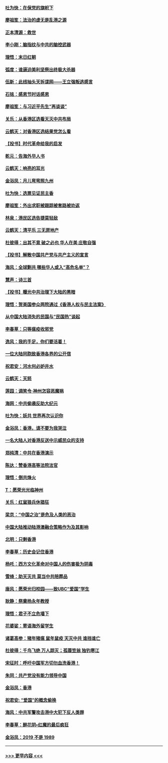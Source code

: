 #### [吐为快：在保党的旗帜下](../pages/nsc993/n11691188.md?t=11301755) 
#### [廖祖笙：法治的虚无是乱港之源](../pages/nsc993/n11690605.md?t=11301755) 
#### [正本清源：救世](../pages/nsc993/n11689134.md?t=11301755) 
#### [李小刚：脑指纹与中共的脑控武器](../pages/nsc993/n11688900.md?t=11301755) 
#### [理悟：末日红朝](../pages/nsc993/n11688829.md?t=11301755) 
#### [弧度：谁逼迫美利坚祭出终极大杀器](../pages/nsc993/n11688735.md?t=11301755) 
#### [伍新：此线抽头天拆谍网——王立强叛逃感言](../pages/nsc993/n11687981.md?t=11301755) 
#### [石铭：感恩节时话感恩](../pages/nsc993/n11687568.md?t=11301755) 
#### [廖祖笙：与习近平先生“再谈谈”](../pages/nsc993/n11687005.md?t=11301755) 
#### [关乐：从香港区选看天灭中共布局](../pages/nsc993/n11686647.md?t=11301755) 
#### [云鹤天：对香港区选结果党怎么看](../pages/nsc993/n11686216.md?t=11301755) 
#### [【投书】时代革命给我的启发](../pages/nsc993/n11684287.md?t=11301755) 
#### [乾元：告海外华人书](../pages/nsc993/n11684044.md?t=11301755) 
#### [云鹤天：响亮的耳光](../pages/nsc993/n11684254.md?t=11301755) 
#### [金浴凤：月儿弯弯照九州](../pages/nsc993/n11684231.md?t=11301755) 
#### [吐为快：选票见证民主香](../pages/nsc993/n11684206.md?t=11301755) 
#### [廖祖笙：外出求职被跟踪被套路被劝返](../pages/nsc993/n11683874.md?t=11301755) 
#### [林泉：港民区选告捷莫轻敌](../pages/nsc993/n11683930.md?t=11301755) 
#### [云鹤天：清平乐 三无房地产](../pages/nsc993/n11681521.md?t=11301755) 
#### [杜彼得：出其不意 破之必也 华人在美 庄敬自强](../pages/nsc993/n11679554.md?t=11301755) 
#### [【投书】解散中国共产党与共产主义的宣言](../pages/nsc993/n11679177.md?t=11301755) 
#### [海风：全球剿共 哪些华人或入“高危名单”？](../pages/nsc993/n11678617.md?t=11301755) 
#### [慧声：诗三首](../pages/nsc993/n11678848.md?t=11301755) 
#### [【投书】曝光中共治理下大陆的黑暗](../pages/nsc993/n11678674.md?t=11301755) 
#### [理悟：贺美国参众两院通过《香港人权与民主法案》](../pages/nsc993/n11678104.md?t=11301755) 
#### [从中国大陆消失的民国与“民国热”谈起](../pages/nsc993/n11678075.md?t=11301755) 
#### [李春草：只等瘟疫收邪党](../pages/nsc993/n11677308.md?t=11301755) 
#### [逸风：我的手足，你们要活着！](../pages/nsc993/n11676352.md?t=11301755) 
#### [一位大陆同胞致香港各界的公开信](../pages/nsc993/n11675761.md?t=11301755) 
#### [祝君安：河水何必妒井水](../pages/nsc993/n11675746.md?t=11301755) 
#### [云鹤天：天怒](../pages/nsc993/n11675718.md?t=11301755) 
#### [莲园：调笑令‧神州怎容恶魔祸](../pages/nsc993/n11675648.md?t=11301755) 
#### [海网：中共偷袭反助大纪元](../pages/nsc993/n11673515.md?t=11301755) 
#### [吐为快：妖共 世界再次认识你](../pages/nsc993/n11673506.md?t=11301755) 
#### [金浴凤：香港，请不要为我哭泣](../pages/nsc993/n11673248.md?t=11301755) 
#### [一名大陆人对香港反送中示威民众的支持](../pages/nsc993/n11672615.md?t=11301755) 
#### [郑纯清：中共在香港演示](../pages/nsc993/n11670539.md?t=11301755) 
#### [陈达：赞香港高等法院法官](../pages/nsc993/n11669542.md?t=11301755) 
#### [理悟：倒共烽火](../pages/nsc993/n11668844.md?t=11301755) 
#### [T：愿荣光光临神州](../pages/nsc993/n11668421.md?t=11301755) 
#### [关乐：红鼠狼兵休猖狂](../pages/nsc993/n11668378.md?t=11301755) 
#### [梁京：“中国之治”是危及人类的恶治](../pages/nsc993/n11668328.md?t=11301755) 
#### [中国大陆推动陆港澳融合策略作为及其影响](../pages/nsc993/n11668157.md?t=11301755) 
#### [北明：只剩香港](../pages/nsc993/n11668002.md?t=11301755) 
#### [李春草：历史会记住香港](../pages/nsc993/n11667927.md?t=11301755) 
#### [杨吒：西方文化革命对中国人的伤害极为阴毒](../pages/nsc993/n11664521.md?t=11301755) 
#### [雪绮：助天灭共 莫当中共陪葬品](../pages/nsc993/n11662650.md?t=11301755) 
#### [唐风：愿荣光归校园——致UBC“爱国”学生](../pages/nsc993/n11662194.md?t=11301755) 
#### [耿静：祭奠杨永年教授](../pages/nsc993/n11662514.md?t=11301755) 
#### [理悟：君子不立危墙下](../pages/nsc993/n11662172.md?t=11301755) 
#### [花婆娑：寄语海外留学生](../pages/nsc993/n11662121.md?t=11301755) 
#### [诸葛高参：猪年猪瘟 鼠年鼠疫 天灭中共 谁挡谁亡](../pages/nsc993/n11661980.md?t=11301755) 
#### [杜彼得：千鸟飞绝 万人踪灭；孤蓑笠翁 独钓寒江](../pages/nsc993/n11661170.md?t=11301755) 
#### [宋征时：呼吁中国军方切勿血洗香港！](../pages/nsc993/n11415318.md?t=11301755) 
#### [朱同：共产党没有能力领导中国](../pages/nsc993/n11660421.md?t=11301755) 
#### [金浴凤：香港](../pages/nsc993/n11660419.md?t=11301755) 
#### [祝君安: “爱国”的概念偷换](../pages/nsc993/n11659706.md?t=11301755) 
#### [海风：中共军警攻击港中大犯下反人类罪](../pages/nsc993/n11659632.md?t=11301755) 
#### [李春草：醉花阴•红魔的最后疯狂](../pages/nsc993/n11659287.md?t=11301755) 
#### [金浴凤：2019 不是 1989](../pages/nsc993/n11657663.md?t=11301755) 

----
#### [ >>> 更早内容 <<< ](../indexes/nsc993-earlier.md)
